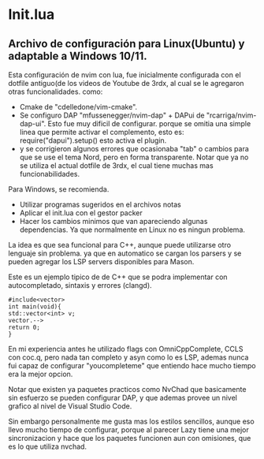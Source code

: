 # Init.lua 
## Archivo de configuración para Linux(Ubuntu) y adaptable a Windows 10/11.
Esta configuración de nvim con lua, fue inicialmente configurada con el dotfile antiguo(de los videos de Youtube de 3rdx,
al cual se le agregaron otras funcionalidades. como:
* Cmake de "cdelledone/vim-cmake".
* Se configuro DAP "mfussenegger/nvim-dap" + DAPui de "rcarriga/nvim-dap-ui".  Esto fue muy dificil de configurar.
  porque se omitia una simple linea que permite activar el complemento, esto es: require("dapui").setup() esto activa el plugin.
* y se corrigieron algunos errores que ocasionaba "tab" o cambios para que se use el tema Nord, pero en forma transparente.
Notar que ya no se utiliza el actual dotfile de 3rdx, el cual tiene muchas mas funcionabilidades.
  
Para Windows, se recomienda.
* Utilizar programas sugeridos en el archivos notas
* Aplicar el init.lua con el gestor packer
* Hacer los cambios minimos que van apareciendo algunas dependencias.
Ya que normalmente en Linux no es ningun problema.

La idea es que sea funcional para C++, aunque puede utilizarse otro lenguaje sin problema.
ya que en automatico se cargan los parsers y se pueden agregar los LSP servers disponibles para Mason.

Este es un ejemplo tipico de de C++ que se podra implementar con autocompletado, sintaxis y errores (clangd).
```
#include<vector>
int main(void){
std::vector<int> v;
vector.-->
return 0;
}
```
En mi experiencia antes he utilizado flags con OmniCppComplete, CCLS con coc.q, pero nada tan completo y asyn como lo es LSP,
ademas nunca fui capaz de configurar "youcompleteme" que entiendo hace mucho tiempo era la mejor opcion.

Notar que existen ya paquetes practicos como NvChad que basicamente sin esfuerzo se pueden configurar DAP,
y que ademas provee un nivel grafico al nivel de Visual Studio Code.

Sin embargo personalmente me gusta mas los estilos sencillos, aunque eso llevo mucho tiempo de configurar, porque al parecer
Lazy tiene una mejor sincronizacion y hace que los paquetes funcionen aun con omisiones, que es lo que utiliza nvchad.



